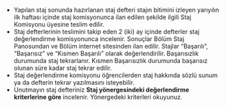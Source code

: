 * Yapılan staj sonunda hazırlanan staj defteri stajın bitimini izleyen yarıyılın ilk haftası içinde staj komisyonunca ilan edilen şekilde ilgili Staj Komisyonu üyesine teslim edilir.
* Staj defterlerinin teslimini takip eden 2 (iki) ay içinde defterler staj değerlendirme komisyonunca incelenir. Sonuçlar Bölüm Staj Panosundan ve Bölüm internet sitesinden ilan edilir. Stajlar “Başarılı”, “Başarısız” ve “Kısmen Başarılı” olarak değerlendirilir. Başarısızlık durumunda staj tekrarlanır. Kısmen Başarısızlık durumunda başarısız olunan süre kadar staj tekrar edilir.
* Staj değerlendirme komisyonu öğrencilerden staj hakkında sözlü sunum ya da defterin tekrar yazılmasını isteyebilir.
* Unutmayın staj defteriniz **Staj yönergesindeki değerlendirme kriterlerine göre** incelenir. Yönergedeki kriterleri okuyunuz.